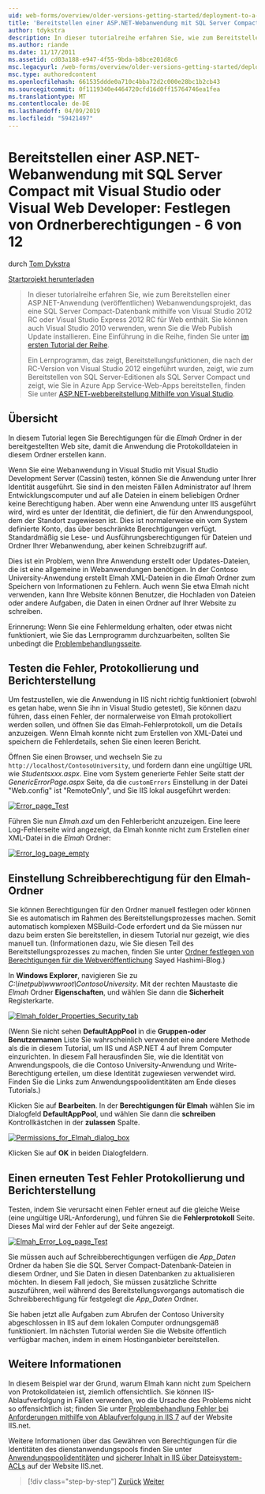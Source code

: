 ```yaml
---
uid: web-forms/overview/older-versions-getting-started/deployment-to-a-hosting-provider/deployment-to-a-hosting-provider-setting-folder-permissions-6-of-12
title: 'Bereitstellen einer ASP.NET-Webanwendung mit SQL Server Compact mit Visual Studio oder Visual Web Developer: Festlegen von Ordnerberechtigungen - 6 von 12 | Microsoft-Dokumentation'
author: tdykstra
description: In dieser tutorialreihe erfahren Sie, wie zum Bereitstellen einer ASP.NET-Anwendung (veröffentlichen) Webanwendungsprojekt, die eine SQL Server Compact-Datenbank enthält, mithilfe von Visual Stu...
ms.author: riande
ms.date: 11/17/2011
ms.assetid: cd03a188-e947-4f55-9bda-b8bce201d8c6
msc.legacyurl: /web-forms/overview/older-versions-getting-started/deployment-to-a-hosting-provider/deployment-to-a-hosting-provider-setting-folder-permissions-6-of-12
msc.type: authoredcontent
ms.openlocfilehash: 661535ddde0a710c4bba72d2c000e28bc1b2cb43
ms.sourcegitcommit: 0f1119340e4464720cfd16d0ff15764746ea1fea
ms.translationtype: MT
ms.contentlocale: de-DE
ms.lasthandoff: 04/09/2019
ms.locfileid: "59421497"
---
```

# <a name="deploying-an-aspnet-web-application-with-sql-server-compact-using-visual-studio-or-visual-web-developer-setting-folder-permissions---6-of-12"></a>Bereitstellen einer ASP.NET-Webanwendung mit SQL Server Compact mit Visual Studio oder Visual Web Developer: Festlegen von Ordnerberechtigungen - 6 von 12

durch [Tom Dykstra](https://github.com/tdykstra)

[Startprojekt herunterladen](http://code.msdn.microsoft.com/Deploying-an-ASPNET-Web-4e31366b)

> In dieser tutorialreihe erfahren Sie, wie zum Bereitstellen einer ASP.NET-Anwendung (veröffentlichen) Webanwendungsprojekt, das eine SQL Server Compact-Datenbank mithilfe von Visual Studio 2012 RC oder Visual Studio Express 2012 RC für Web enthält. Sie können auch Visual Studio 2010 verwenden, wenn Sie die Web Publish Update installieren. Eine Einführung in die Reihe, finden Sie unter [im ersten Tutorial der Reihe](deployment-to-a-hosting-provider-introduction-1-of-12.md).
> 
> Ein Lernprogramm, das zeigt, Bereitstellungsfunktionen, die nach der RC-Version von Visual Studio 2012 eingeführt wurden, zeigt, wie zum Bereitstellen von SQL Server-Editionen als SQL Server Compact und zeigt, wie Sie in Azure App Service-Web-Apps bereitstellen, finden Sie unter [ASP.NET-webbereitstellung Mithilfe von Visual Studio](../../deployment/visual-studio-web-deployment/introduction.md).


## <a name="overview"></a>Übersicht

In diesem Tutorial legen Sie Berechtigungen für die *Elmah* Ordner in der bereitgestellten Web site, damit die Anwendung die Protokolldateien in diesem Ordner erstellen kann.

Wenn Sie eine Webanwendung in Visual Studio mit Visual Studio Development Server (Cassini) testen, können Sie die Anwendung unter Ihrer Identität ausgeführt. Sie sind in den meisten Fällen Administrator auf Ihrem Entwicklungscomputer und auf alle Dateien in einem beliebigen Ordner keine Berechtigung haben. Aber wenn eine Anwendung unter IIS ausgeführt wird, wird es unter der Identität, die definiert, die für den Anwendungspool, dem der Standort zugewiesen ist. Dies ist normalerweise ein vom System definierte Konto, das über beschränkte Berechtigungen verfügt. Standardmäßig sie Lese- und Ausführungsberechtigungen für Dateien und Ordner Ihrer Webanwendung, aber keinen Schreibzugriff auf.

Dies ist ein Problem, wenn Ihre Anwendung erstellt oder Updates-Dateien, die ist eine allgemeine in Webanwendungen benötigen. In der Contoso University-Anwendung erstellt Elmah XML-Dateien in die *Elmah* Ordner zum Speichern von Informationen zu Fehlern. Auch wenn Sie etwa Elmah nicht verwenden, kann Ihre Website können Benutzer, die Hochladen von Dateien oder andere Aufgaben, die Daten in einen Ordner auf Ihrer Website zu schreiben.

Erinnerung: Wenn Sie eine Fehlermeldung erhalten, oder etwas nicht funktioniert, wie Sie das Lernprogramm durchzuarbeiten, sollten Sie unbedingt die [Problembehandlungsseite](deployment-to-a-hosting-provider-creating-and-installing-deployment-packages-12-of-12.md).

## <a name="testing-error-logging-and-reporting"></a>Testen die Fehler, Protokollierung und Berichterstellung

Um festzustellen, wie die Anwendung in IIS nicht richtig funktioniert (obwohl es getan habe, wenn Sie ihn in Visual Studio getestet), Sie können dazu führen, dass einen Fehler, der normalerweise von Elmah protokolliert werden sollen, und öffnen Sie das Elmah-Fehlerprotokoll, um die Details anzuzeigen. Wenn Elmah konnte nicht zum Erstellen von XML-Datei und speichern die Fehlerdetails, sehen Sie einen leeren Bericht.

Öffnen Sie einen Browser, und wechseln Sie zu `http://localhost/ContosoUniversity`, und fordern dann eine ungültige URL wie *Studentsxxx.aspx*. Eine vom System generierte Fehler Seite statt der *GenericErrorPage.aspx* Seite, da die `customErrors` Einstellung in der Datei "Web.config" ist "RemoteOnly", und Sie IIS lokal ausgeführt werden:

[![Error_page_Test](deployment-to-a-hosting-provider-setting-folder-permissions-6-of-12/_static/image2.png)](deployment-to-a-hosting-provider-setting-folder-permissions-6-of-12/_static/image1.png)

Führen Sie nun *Elmah.axd* um den Fehlerbericht anzuzeigen. Eine leere Log-Fehlerseite wird angezeigt, da Elmah konnte nicht zum Erstellen einer XML-Datei in die *Elmah* Ordner:

[![Error_log_page_empty](deployment-to-a-hosting-provider-setting-folder-permissions-6-of-12/_static/image4.png)](deployment-to-a-hosting-provider-setting-folder-permissions-6-of-12/_static/image3.png)

## <a name="setting-write-permission-on-the-elmah-folder"></a>Einstellung Schreibberechtigung für den Elmah-Ordner

Sie können Berechtigungen für den Ordner manuell festlegen oder können Sie es automatisch im Rahmen des Bereitstellungsprozesses machen. Somit automatisch komplexen MSBuild-Code erfordert und da Sie müssen nur dazu beim ersten Sie bereitstellen, in diesem Tutorial nur gezeigt, wie dies manuell tun. (Informationen dazu, wie Sie diesen Teil des Bereitstellungsprozesses zu machen, finden Sie unter [Ordner festlegen von Berechtigungen für die Webveröffentlichung](http://sedodream.com/2011/11/08/SettingFolderPermissionsOnWebPublish.aspx) Sayed Hashimi-Blog.)

In **Windows Explorer**, navigieren Sie zu *C:\inetpub\wwwroot\ContosoUniversity*. Mit der rechten Maustaste die *Elmah* Ordner **Eigenschaften**, und wählen Sie dann die **Sicherheit** Registerkarte.

[![Elmah_folder_Properties_Security_tab](deployment-to-a-hosting-provider-setting-folder-permissions-6-of-12/_static/image6.png)](deployment-to-a-hosting-provider-setting-folder-permissions-6-of-12/_static/image5.png)

(Wenn Sie nicht sehen **DefaultAppPool** in die **Gruppen-oder Benutzernamen** Liste Sie wahrscheinlich verwendet eine andere Methode als die in diesem Tutorial, um IIS und ASP.NET 4 auf Ihrem Computer einzurichten. In diesem Fall herausfinden Sie, wie die Identität von Anwendungspools, die die Contoso University-Anwendung und Write-Berechtigung erteilen, um diese Identität zugewiesen verwendet wird. Finden Sie die Links zum Anwendungspoolidentitäten am Ende dieses Tutorials.)

Klicken Sie auf **Bearbeiten**. In der **Berechtigungen für Elmah** wählen Sie im Dialogfeld **DefaultAppPool**, und wählen Sie dann die **schreiben** Kontrollkästchen in der **zulassen** Spalte.

[![Permissions_for_Elmah_dialog_box](deployment-to-a-hosting-provider-setting-folder-permissions-6-of-12/_static/image8.png)](deployment-to-a-hosting-provider-setting-folder-permissions-6-of-12/_static/image7.png)

Klicken Sie auf **OK** in beiden Dialogfeldern.

## <a name="retesting-error-logging-and-reporting"></a>Einen erneuten Test Fehler Protokollierung und Berichterstellung

Testen, indem Sie verursacht einen Fehler erneut auf die gleiche Weise (eine ungültige URL-Anforderung), und führen Sie die **Fehlerprotokoll** Seite. Dieses Mal wird der Fehler auf der Seite angezeigt.

[![Elmah_Error_Log_page_Test](deployment-to-a-hosting-provider-setting-folder-permissions-6-of-12/_static/image10.png)](deployment-to-a-hosting-provider-setting-folder-permissions-6-of-12/_static/image9.png)

Sie müssen auch auf Schreibberechtigungen verfügen die *App\_Daten* Ordner da haben Sie die SQL Server Compact-Datenbank-Dateien in diesem Ordner, und Sie Daten in diesen Datenbanken zu aktualisieren möchten. In diesem Fall jedoch, Sie müssen zusätzliche Schritte auszuführen, weil während des Bereitstellungsvorgangs automatisch die Schreibberechtigung für festgelegt die *App\_Daten* Ordner.

Sie haben jetzt alle Aufgaben zum Abrufen der Contoso University abgeschlossen in IIS auf dem lokalen Computer ordnungsgemäß funktioniert. Im nächsten Tutorial werden Sie die Website öffentlich verfügbar machen, indem in einem Hostinganbieter bereitstellen.

## <a name="more-information"></a>Weitere Informationen

In diesem Beispiel war der Grund, warum Elmah kann nicht zum Speichern von Protokolldateien ist, ziemlich offensichtlich. Sie können IIS-Ablaufverfolgung in Fällen verwenden, wo die Ursache des Problems nicht so offensichtlich ist; finden Sie unter [Problembehandlung Fehler bei Anforderungen mithilfe von Ablaufverfolgung in IIS 7](https://www.iis.net/learn/troubleshoot/using-failed-request-tracing/troubleshooting-failed-requests-using-tracing-in-iis) auf der Website IIS.net.

Weitere Informationen über das Gewähren von Berechtigungen für die Identitäten des dienstanwendungspools finden Sie unter [Anwendungspoolidentitäten](https://www.iis.net/learn/manage/configuring-security/application-pool-identities) und [sicherer Inhalt in IIS über Dateisystem-ACLs](https://www.iis.net/learn/get-started/planning-for-security/secure-content-in-iis-through-file-system-acls) auf der Website IIS.net.

> [!div class="step-by-step"]
> [Zurück](deployment-to-a-hosting-provider-deploying-to-iis-as-a-test-environment-5-of-12.md)
> [Weiter](deployment-to-a-hosting-provider-deploying-to-the-production-environment-7-of-12.md)
